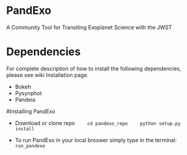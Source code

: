 # PandExo
A Community Tool for Transiting Exoplanet Science with the JWST

# Dependencies
For complete description of how to install the following dependencies, please see wiki Installation page.

- Bokeh
- Pysynphot
- Pandeia

#Installing PandExo 

- Download or clone repo
`    cd pandexo_repo`
`    python setup.py install`

- To run PandExo in your local broswer simply type in the terminal: 
`    run_pandexo` 



